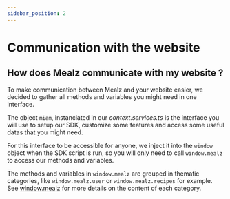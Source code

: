 ```yaml
---
sidebar_position: 2
---
```


# Communication with the website


## How does Mealz communicate with my website ?

To make communication between Mealz and your website easier, we decided to gather all methods and variables you might need in one interface.

The object `miam`, instanciated in our _context.services.ts_ is the interface you will use to setup our SDK, customize some features and access some useful datas that you might need.

For this interface to be accessible for anyone, we inject it into the `window` object when the SDK script is run, so you will only need to call `window.mealz` to access our methods and variables.

The methods and variables in `window.mealz` are grouped in thematic categories, like `window.mealz.user` or `window.mealz.recipes` for example. See [window.mealz](/mealz-documentation/docs/web_sdk/customization/window-miam) for more details on the content of each category.